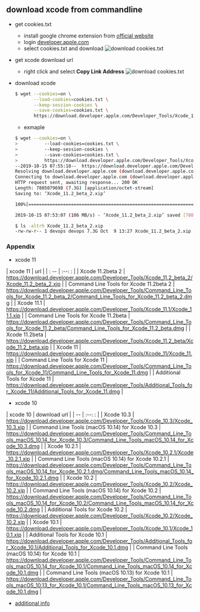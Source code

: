## download xcode from commandline
* get cookies.txt
    * install google chrome extension from [official website](https://chrome.google.com/webstore/detail/cookiestxt/njabckikapfpffapmjgojcnbfjonfjfg?hl=en)
    * login [developer.apple.com](https://developer.apple.com/download/more/)
    * select cookies.txt and download
    ![download cookies.txt](../../screenshot/cookies.txt-1.png)

* get xcode download url
    * right click and select **Copy Link Address**
    ![download cookies.txt](../../screenshot/cookies.txt-2.png)

* download xcode
    ```bash
    $ wget --cookies=on \
           --load-cookies=cookies.txt \
           --keep-session-cookies \
           --save-cookies=cookies.txt \
           https://download.developer.apple.com/Developer_Tools/Xcode_11.2_beta_2/Xcode_11.2_beta_2.xip
    ```
    * exmaple
    ```bash
    $ wget --cookies=on \
    >          --load-cookies=cookies.txt \
    >          --keep-session-cookies \
    >          --save-cookies=cookies.txt \
    >          https://download.developer.apple.com/Developer_Tools/Xcode_11.2_beta_2/Xcode_11.2_beta_2.xip
    --2019-10-15 07:55:18--  https://download.developer.apple.com/Developer_Tools/Xcode_11.2_beta_2/Xcode_11.2_beta_2.xip
    Resolving download.developer.apple.com (download.developer.apple.com)... 17.253.17.207, 17.253.17.211
    Connecting to download.developer.apple.com (download.developer.apple.com)|17.253.17.207|:443... connected.
    HTTP request sent, awaiting response... 200 OK
    Length: 7805079698 (7.3G) [application/octet-stream]
    Saving to: ‘Xcode_11.2_beta_2.xip’

    100%[===========================================================================================================>] 7,805,079,698  112MB/s   in 70s    

    2019-10-15 07:53:07 (106 MB/s) - ‘Xcode_11.2_beta_2.xip’ saved [7805079698/7805079698]

    $ ls -altrh Xcode_11.2_beta_2.xip
    -rw-rw-r-- 1 devops devops 7.3G Oct  9 13:27 Xcode_11.2_beta_2.xip
    ```

### Appendix
* xcode 11

| xcode 11                                | url                                                                                                                                                    |
| : --                                    | :--:                                                                                                                                                          : |
| Xcode 11.2beta 2                        | https://download.developer.apple.com/Developer_Tools/Xcode_11.2_beta_2/Xcode_11.2_beta_2.xip                                                                    |
| Command Line Tools for Xcode 11.2beta 2 | https://download.developer.apple.com/Developer_Tools/Command_Line_Tools_for_Xcode_11.2_beta_2/Command_Line_Tools_for_Xcode_11.2_beta_2.dmg                      |
| Xcode 11.1                              | https://download.developer.apple.com/Developer_Tools/Xcode_11.1/Xcode_11.1.xip                                                                                  |
| Command Line Tools for Xcode 11.2beta   | https://download.developer.apple.com/Developer_Tools/Command_Line_Tools_for_Xcode_11.2_beta/Command_Line_Tools_for_Xcode_11.2_beta.dmg                          |
| Xcode 11.2beta                          | https://download.developer.apple.com/Developer_Tools/Xcode_11.2_beta/Xcode_11.2_beta.xip                                                                        |
| Xcode 11                                | https://download.developer.apple.com/Developer_Tools/Xcode_11/Xcode_11.xip                                                                                      |
| Command Line Tools for Xcode 11         | https://download.developer.apple.com/Developer_Tools/Command_Line_Tools_for_Xcode_11/Command_Line_Tools_for_Xcode_11.dmg                                        |
| Additional Tools for Xcode 11           | https://download.developer.apple.com/Developer_Tools/Additional_Tools_for_Xcode_11/Additional_Tools_for_Xcode_11.dmg                                            |

* xcode 10

| xcode 10                                          | download url                                                                                                                                                    |
| --                                                | :--:                                                                                                                                                          : |
| Xcode 10.3                                        | https://download.developer.apple.com/Developer_Tools/Xcode_10.3/Xcode_10.3.xip                                                                                  |
| Command Line Tools (macOS 10.14) for Xcode 10.3   | https://download.developer.apple.com/Developer_Tools/Command_Line_Tools_macOS_10.14_for_Xcode_10.3/Command_Line_Tools_macOS_10.14_for_Xcode_10.3.dmg            |
| Xcode 10.2.1                                      | https://download.developer.apple.com/Developer_Tools/Xcode_10.2.1/Xcode_10.2.1.xip                                                                              |
| Command Line Tools (macOS 10.14) for Xcode 10.2.1 | https://download.developer.apple.com/Developer_Tools/Command_Line_Tools_macOS_10.14_for_Xcode_10.2.1.dmg/Command_Line_Tools_macOS_10.14_for_Xcode_10.2.1.dmg    |
| Xcode 10.2                                        | https://download.developer.apple.com/Developer_Tools/Xcode_10.2/Xcode_10.2.xip                                                                                  |
| Command Line Tools (macOS 10.14) for Xcode 10.2   | https://download.developer.apple.com/Developer_Tools/Command_Line_Tools_macOS_10.14_for_Xcode_10.2/Command_Line_Tools_macOS_10.14_for_Xcode_10.2.dmg            |
| Additional Tools for Xcode 10.2                   | https://download.developer.apple.com/Developer_Tools/Xcode_10.2/Xcode_10.2.xip                                                                                  |
| Xcode 10.1                                        | https://download.developer.apple.com/Developer_Tools/Xcode_10.1/Xcode_10.1.xip                                                                                  |
| Additional Tools for Xcode 10.1                   | https://download.developer.apple.com/Developer_Tools/Additional_Tools_for_Xcode_10.1/Additional_Tools_for_Xcode_10.1.dmg                                        |
| Command Line Tools (macOS 10.14) for Xcode 10.1   | https://download.developer.apple.com/Developer_Tools/Command_Line_Tools_macOS_10.14_for_Xcode_10.1/Command_Line_Tools_macOS_10.14_for_Xcode_10.1.dmg            |
| Command Line Tools (macOS 10.13) for Xcode 10.1   | https://download.developer.apple.com/Developer_Tools/Command_Line_Tools_macOS_10.13_for_Xcode_10.1/Command_Line_Tools_macOS_10.13_for_Xcode_10.1.dmg            |

* [additional info](https://stackoverflow.com/a/44390183/2940319)
